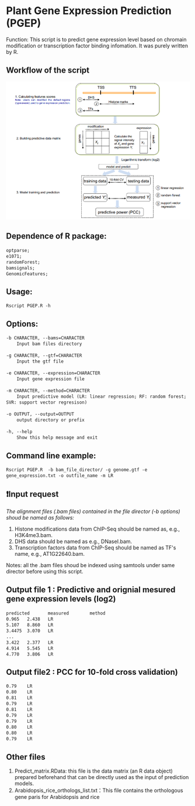 # Plant Gene Expression Prediction (PGEP)


Function: This script is to predict gene expression level based on chromain modification or transcription factor binding infomation. It was purely written by R. 

## **Workflow of the script**
![image](https://github.com/Zefeng2018/Plant-Gene-Expression-Prediction/raw/master/workflow.png)


## **Dependence of R package:**  
	
	optparse;  
	e1071;  
	randomForest;  
	bamsignals;  
	GenomicFeatures;  

## **Usage:**  

	Rscript PGEP.R -h

## **Options:**

	-b CHARACTER, --bams=CHARACTER
		Input bam files directory

	-g CHARACTER, --gtf=CHARACTER
		Input the gtf file

	-e CHARACTER, --expression=CHARACTER
		Input gene expression file

	-m CHARACTER, --method=CHARACTER
		Input predictive model (LR: linear regression; RF: random forest; SVR: support vector regresison)

	-o OUTPUT, --output=OUTPUT
		output directory or prefix

	-h, --help
		Show this help message and exit
		
## **Command line example:**
    
    Rscript PGEP.R  -b bam_file_director/ -g genome.gtf -e gene_expression.txt -o outfile_name -m LR
    
## **:exclamation:Input request**

_The alignment files (.bam files) contained in the file director (-b options) shoud be named as follows:_
1. Histone modifications data from ChIP-Seq should be named as, e.g., H3K4me3.bam.
2. DHS data should be named as e.g., DNaseI.bam.
3. Transcription factors data from ChIP-Seq should be named as TF's name, e.g., AT1G22640.bam.

Notes: all the .bam files shoud be indexed using samtools under same director before using this script.


## **Output file 1 : Predictive and orignial mesured gene expression levels (log2)**

    predicted	    measured	    method
    0.965	2.438	LR
    5.107	8.860	LR
    3.4475	3.070	LR
    ...
    3.422	2.377	LR
    4.914	5.545	LR
    4.770	3.806	LR

## **Output file2 : PCC for 10-fold cross validation)**

    0.79	LR
    0.80	LR
    0.81	LR
    0.79	LR
    0.81	LR
    0.79	LR
    0.79	LR
    0.80	LR
    0.80	LR
    0.79	LR
## **Other files**
1. Predict_matrix.RData: this file is the data matrix (an R data object) prepared beforehand that can be directly used as the input of prediction models.
2. Arabidopsis_rice_orthologs_list.txt：This file contains the orthologous gene paris for Arabidopsis and rice


